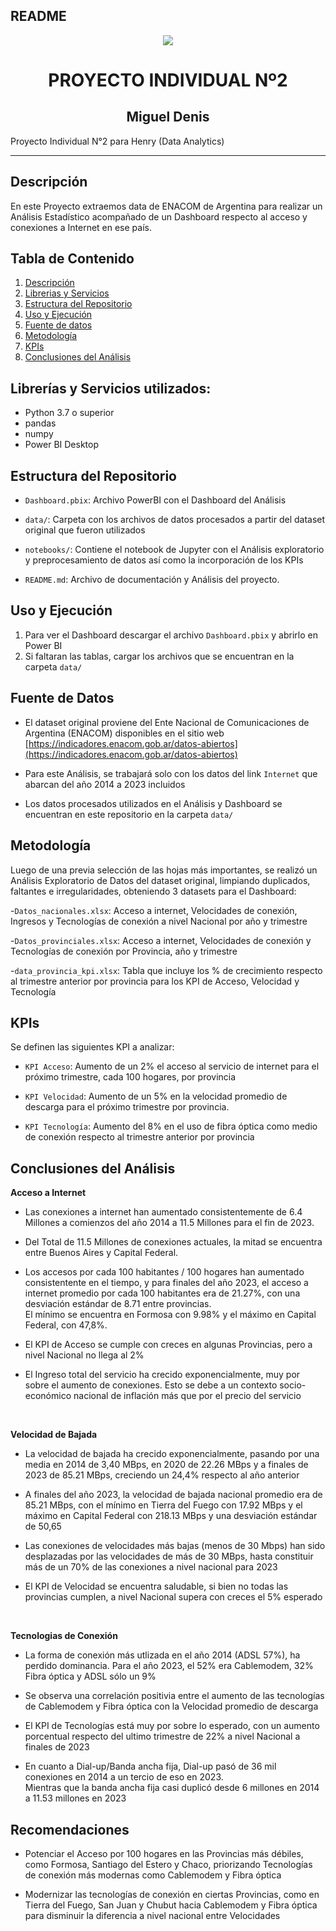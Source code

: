 
## README

<p align=center><img src=https://d31uz8lwfmyn8g.cloudfront.net/Assets/logo-henry-white-lg.png><p>

# <h1 align=center> **PROYECTO INDIVIDUAL Nº2** </h1>

 <h2 align=center>Miguel Denis</h2>




Proyecto Individual N°2 para Henry (Data Analytics) 

<hr>  

## Descripción
En este Proyecto extraemos data de ENACOM de Argentina para realizar un Análisis Estadístico acompañado de un Dashboard respecto al acceso y conexiones a Internet en ese país.

## Tabla de Contenido
1. [Descripción](#descripción)
2. [Librerias y Servicios](#librerías-y-servicios-utilizados)
3. [Estructura del Repositorio](#estructura-del-repositorio)
4. [Uso y Ejecución](#uso-y-ejecución)
5. [Fuente de datos](#fuente-de-datos)
6. [Metodología](#metodología)
7. [KPIs](#kpis)
8. [Conclusiones del Análisis](#conclusiones-del-análisis)



## Librerías y Servicios utilizados:
- Python 3.7 o superior
- pandas
- numpy
- Power BI Desktop


## Estructura del Repositorio

- `Dashboard.pbix`: Archivo PowerBI con el Dashboard del Análisis

- `data/`: Carpeta con los archivos de datos procesados a partir del dataset original que fueron utilizados

- `notebooks/`: Contiene el notebook de Jupyter con el Análisis exploratorio y preprocesamiento de datos así como la incorporación de los KPIs

- `README.md`: Archivo de documentación y Análisis del proyecto.


## Uso y Ejecución
1. Para ver el Dashboard descargar el archivo `Dashboard.pbix` y abrirlo en Power BI
2. Si faltaran las tablas, cargar los archivos que se encuentran en la carpeta `data/`



## **Fuente de Datos**

- El dataset original proviene del Ente Nacional de Comunicaciones de Argentina (ENACOM) disponibles en el sitio web [https://indicadores.enacom.gob.ar/datos-abiertos](https://indicadores.enacom.gob.ar/datos-abiertos)

- Para este Análisis, se trabajará solo con los datos del link `Internet` que abarcan del año 2014 a 2023 incluidos

- Los datos procesados utilizados en el Análisis y  Dashboard se encuentran en este repositorio en la carpeta `data/`



## Metodología
Luego de una previa selección de las hojas más importantes, se realizó un Análisis Exploratorio de Datos del dataset original, limpiando duplicados, faltantes e irregularidades, obteniendo 3 datasets para el Dashboard:

-`Datos_nacionales.xlsx`: Acceso a internet, Velocidades de conexión, Ingresos y Tecnologías de conexión a nivel Nacional por año y trimestre

-`Datos_provinciales.xlsx`: Acceso a internet, Velocidades de conexión y Tecnologías de conexión por Provincia, año y trimestre

-`data_provincia_kpi.xlsx`: Tabla que incluye los % de crecimiento respecto al trimestre anterior por provincia para los KPI de Acceso, Velocidad y Tecnología

## KPIs

Se definen las siguientes KPI a analizar:

- `KPI Acceso`: Aumento de un 2% el acceso al servicio de internet para el próximo trimestre, cada 100 hogares, por provincia

- `KPI Velocidad`: Aumento de un 5% en la velocidad promedio de descarga para el próximo trimestre por provincia.

- `KPI Tecnología`: Aumento del 8% en el uso de fibra óptica como medio de conexión respecto al trimestre anterior por provincia



## Conclusiones del Análisis

**Acceso a Internet**

- Las conexiones a internet han aumentado consistentemente de 6.4 Millones a comienzos del año 2014 a 11.5 Millones para el fin de 2023.

- Del Total de 11.5 Millones de conexiones actuales, la mitad se encuentra entre Buenos Aires y Capital Federal.

- Los accesos por cada 100 habitantes / 100 hogares han aumentado consistentente en el tiempo, y para finales del año 2023, el acceso a internet promedio por cada 100 habitantes era de 21.27%, con una desviación estándar de 8.71 entre provincias. 
<br> El mínimo se encuentra en Formosa con 9.98% y el máximo en Capital Federal, con 47,8%.

- El KPI de Acceso se cumple con creces en algunas Provincias, pero a nivel Nacional no llega al 2%

- El Ingreso total del servicio ha crecido exponencialmente, muy por sobre el aumento de conexiones. Esto se debe a un contexto socio-económico nacional de inflación más que por el precio del servicio

<br>

**Velocidad de Bajada**

- La velocidad de bajada ha crecido exponencialmente, pasando por una media en 2014 de 3,40 MBps, en 2020 de 22.26 MBps y a finales de 2023 de 85.21 MBps, creciendo un 24,4% respecto al año anterior

- A finales del año 2023, la velocidad de bajada nacional promedio era de 85.21 MBps, con el mínimo en Tierra del Fuego con 17.92 MBps y el máximo en Capital Federal con 218.13 MBps y una desviación estándar de 50,65

- Las conexiones de velocidades más bajas (menos de 30 Mbps) han sido desplazadas por las velocidades de más de 30 MBps, hasta constituir más de un 70% de las conexiones a nivel nacional para 2023

- El KPI de Velocidad se encuentra saludable, si bien no todas las provincias cumplen, a nivel Nacional supera con creces el 5% esperado

<br>

**Tecnologias de Conexión**

- La forma de conexión más utlizada en el año 2014 (ADSL 57%), ha perdido dominancia. Para el año 2023, el 52% era Cablemodem, 32% Fibra óptica y ADSL sólo un 9%

- Se observa una correlación positivia entre el aumento de las tecnologías de Cablemodem y Fibra óptica con la Velocidad promedio de descarga

- El KPI de Tecnologías está  muy por sobre lo esperado, con un aumento porcentual respecto del ultimo trimestre de 22% a nivel Nacional a finales de 2023

- En cuanto a Dial-up/Banda ancha fija, Dial-up pasó de 36 mil conexiones en 2014 a un tercio de eso en 2023. 
<br> Mientras que la banda ancha fija casi duplicó desde 6 millones en 2014 a 11.53 millones en 2023


## Recomendaciones

- Potenciar el Acceso por 100 hogares en las Provincias más débiles, como Formosa, Santiago del Estero y Chaco, priorizando Tecnologías de conexión más modernas como Cablemodem y Fibra óptica

- Modernizar las tecnologías de conexión en ciertas Provincias, como en Tierra del Fuego, San Juan y Chubut hacia Cablemodem y Fibra óptica para disminuir la diferencia a nivel nacional entre Velocidades